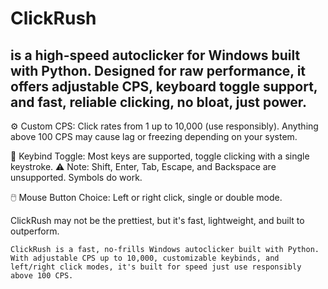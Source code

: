 # ClickRush 
## is a high-speed autoclicker for Windows built with Python. Designed for raw performance, it offers adjustable CPS, keyboard toggle support, and fast, reliable clicking, no bloat, just power.

⚙️ Custom CPS: Click rates from 1 up to 10,000 (use responsibly). Anything above 100 CPS may cause lag or freezing depending on your system.

🎯 Keybind Toggle: Most keys are supported, toggle clicking with a single keystroke.
⚠️ Note: Shift, Enter, Tab, Escape, and Backspace are unsupported.
Symbols do work.

🖱️ Mouse Button Choice: Left or right click, single or double mode.

ClickRush may not be the prettiest, but it's fast, lightweight, and built to outperform.

```ClickRush is a fast, no-frills Windows autoclicker built with Python. With adjustable CPS up to 10,000, customizable keybinds, and left/right click modes, it's built for speed just use responsibly above 100 CPS.```
